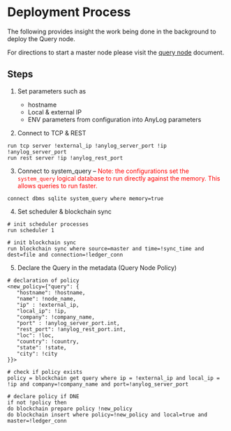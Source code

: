 # Deployment Process
The following provides insight the work being done in the background to deploy the Query node. 

For directions to start a master node please visit the [query node](query_node.md) document.

## Steps
1. Set parameters such as 
   * hostname 
   * Local & external IP 
   * ENV parameters from configuration into AnyLog parameters

   
2. Connect to TCP & REST 
```anylog
run tcp server !external_ip !anylog_server_port !ip !anylog_server_port
run rest server !ip !anylog_rest_port
```

3. Connect to system_query – <font color="red">Note: the configurations set the `system_query` logical 
database to run directly against the memory. This allows queries to run faster.</font> 
```anylog
connect dbms sqlite system_query where memory=true
```

4. Set scheduler & blockchain sync
```anylog
# init scheduler processes 
run scheduler 1 

# init blockchain sync
run blockchain sync where source=master and time=!sync_time and dest=file and connection=!ledger_conn
```

5. Declare the Query in the metadata (Query Node Policy)
```anylog
# declaration of policy
<new_policy={"query": {
   "hostname": !hostname, 
   "name": !node_name, 
   "ip" : !external_ip, 
   "local_ip": !ip, 
   "company": !company_name, 
   "port" : !anylog_server_port.int, 
   "rest_port": !anylog_rest_port.int, 
   "loc": !loc,
   "country": !country,
   "state": !state, 
   "city": !city
}}>

# check if policy exists  
policy = blockchain get query where ip = !external_ip and local_ip = !ip and company=!company_name and port=!anylog_server_port 

# declare policy if DNE
if not !policy then 
do blockchain prepare policy !new_policy
do blockchain insert where policy=!new_policy and local=true and master=!ledger_conn
```
